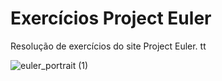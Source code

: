 # Exercícios Project Euler
Resolução de exercícios do site Project Euler.  tt

![euler_portrait (1)](https://user-images.githubusercontent.com/130702330/232871505-e2e76fe7-d6bb-459d-bf46-2915fbe5b259.jpg)
